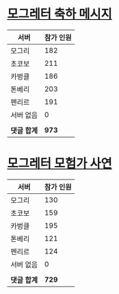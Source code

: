 # [모그레터 축하 메시지](./Event250701_v7_2_10th_moogleletter0.md)

|서버|참가 인원|
|-|-|
|모그리|182|
|초코보|211|
|카벙클|186|
|톤베리|203|
|펜리르|191|
|서버 없음|0|
|||
|**댓글 합계**|**973**|


# [모그레터 모험가 사연](./Event250701_v7_2_10th_moogleletter1.md)

|서버|참가 인원|
|-|-|
|모그리|130|
|초코보|159|
|카벙클|195|
|톤베리|121|
|펜리르|124|
|서버 없음|0|
|||
|**댓글 합계**|**729**|


